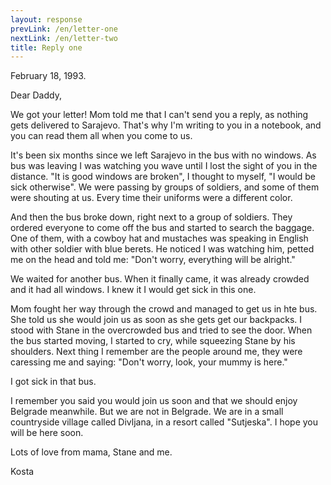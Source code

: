 ```yaml
---
layout: response
prevLink: /en/letter-one
nextLink: /en/letter-two
title: Reply one
---
```


<div class="Response-date">February 18, 1993.</div>

Dear Daddy,

We got your letter! Mom told me that I can't send you a reply, as nothing gets delivered to Sarajevo. That's why I'm writing to you in a notebook, and you can read them all when you come to us.

It's been six months since we left Sarajevo in the bus with no windows. As bus was leaving I was watching you wave until I lost the sight of you in the distance. "It is good windows are broken", I thought to myself, "I would be sick otherwise". We were passing by groups of soldiers, and some of them were shouting at us. Every time their uniforms were a different color.

And then the bus broke down, right next to a group of soldiers. They ordered everyone to come off the bus and started to search the baggage. One of them, with a cowboy hat and mustaches was speaking in English with other soldier with blue berets. He noticed I was watching him, petted me on the head and told me: "Don't worry,  everything will be alright."

We waited for another bus. When it finally came, it was already crowded and it had all windows. I knew it I would get sick in this one.

Mom fought her way through the crowd and managed to get us in hte bus. She told us she would join us as soon as she gets get our backpacks. I stood with Stane in the overcrowded bus and tried to see the door. When the bus started moving, I started to cry, while squeezing Stane by his shoulders. Next thing I remember are the people around me, they were caressing me and saying: "Don't worry, look, your mummy is here."

I got sick in that bus.

I remember you said you would join us soon and that we should enjoy Belgrade meanwhile.  But we are not in Belgrade. We are in a small countryside village called Divljana, in a resort called "Sutjeska". I hope you will be here soon.

Lots of love from mama, Stane and me.

<div class="Response-signature">Kosta</div>
